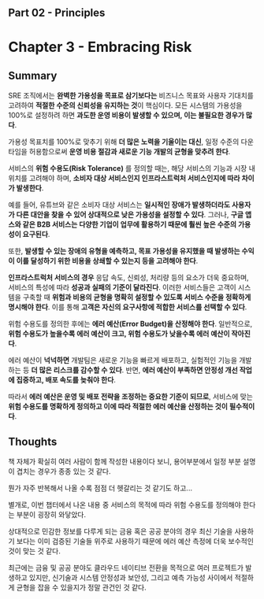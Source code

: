 ## Part 02 - Principles

# Chapter 3 - Embracing Risk
## Summary
SRE 조직에서는 **완벽한 가용성을 목표로 삼기보다는** 비즈니스 목표와 사용자 기대치를 고려하여 **적절한 수준의 신뢰성을 유지하는 것**이 핵심이다. 모든 시스템의 가용성을 100%로 설정하려 하면 **과도한 운영 비용이 발생할 수 있으며, 이는 불필요한 경우가 많다**.

가용성 목표치를 100%로 맞추기 위해 **더 많은 노력을 기울이는 대신**, 일정 수준의 다운타임을 허용함으로써 **운영 비용 절감과 새로운 기능 개발의 균형을 맞추려 한다**.

서비스의 **위험 수용도(Risk Tolerance)** 를 정의할 때는, 해당 서비스의 기능과 시장 내 위치를 고려해야 하며, **소비자 대상 서비스인지 인프라스트럭처 서비스인지에 따라 차이가 발생한다**.

예를 들어, 유튜브와 같은 소비자 대상 서비스는 **일시적인 장애가 발생하더라도 사용자가 다른 대안을 찾을 수 있어 상대적으로 낮은 가용성을 설정할 수 있다**. 그러나, **구글 앱스와 같은 B2B 서비스는 다양한 기업이 업무에 활용하기 때문에 훨씬 높은 수준의 가용성이 요구된다**.

또한, **발생할 수 있는 장애의 유형을 예측하고, 목표 가용성을 유지했을 때 발생하는 수익이 이를 달성하기 위한 비용을 상쇄할 수 있는지 등을 고려해야 한다**.

**인프라스트럭처 서비스의 경우** 응답 속도, 신뢰성, 처리량 등의 요소가 더욱 중요하며, 서비스의 특성에 따라 **성공과 실패의 기준이 달라진다**. 이러한 서비스들은 고객이 시스템을 구축할 때 **위험과 비용의 균형을 명확히 설정할 수 있도록 서비스 수준을 정확하게 명시해야 한다**. 이를 통해 **고객은 자신의 요구사항에 적합한 서비스를 선택할 수 있다**.

위험 수용도를 정의한 후에는 **에러 예산(Error Budget)을 산정해야 한다**. 일반적으로, **위험 수용도가 높을수록 에러 예산이 크고, 위험 수용도가 낮을수록 에러 예산이 작아진다**.

에러 예산이 **넉넉하면** 개발팀은 새로운 기능을 빠르게 배포하고, 실험적인 기능을 개발하는 등 **더 많은 리스크를 감수할 수 있다**. 반면, **에러 예산이 부족하면 안정성 개선 작업에 집중하고, 배포 속도를 늦춰야 한다**.

따라서 **에러 예산은 운영 및 배포 전략을 조정하는 중요한 기준이 되므로**, 서비스에 맞는 **위험 수용도를 명확하게 정의하고 이에 따라 적절한 에러 예산을 산정하는 것이 필수적이다**.
## Thoughts
책 자체가 확실히 여러 사람이 함께 작성한 내용이다 보니, 용어부분에서 일정 부분 설명이 겹치는 경우가 종종 있는 것 같다.

뭔가 자주 반복해서 나올 수록 점점 더 헷갈리는 것 같기도 하고...

별개로, 이번 챕터에서 나온 내용 중 서비스의 목적에 따라 위험 수용도를 정의해야 한다는 부분이 굉장히 와닿았다.

상대적으로 민감한 정보를 다루게 되는 금융 혹은 공공 분야의 경우 최신 기술을 사용하기 보다는 이미 검증된 기술들 위주로 사용하기 때문에 에러 예산 측정에 더욱 보수적인 것이 맞는 것 같다. 

최근에는 금융 및 공공 분야도 클라우드 네이티브 전환을 목적으로 여러 프로젝트가 발생하고 있지만, 신기술과 시스템 안정성과 보안성, 그리고 예측 가능성 사이에서 적절하게 균형을 잡을 수 있을지가 정말 관건인 것 같다.

